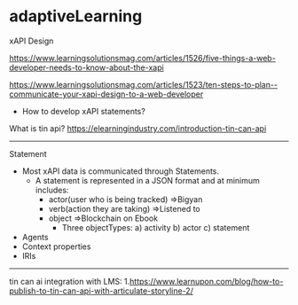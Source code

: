 # adaptiveLearning

xAPI Design

https://www.learningsolutionsmag.com/articles/1526/five-things-a-web-developer-needs-to-know-about-the-xapi

https://www.learningsolutionsmag.com/articles/1523/ten-steps-to-plan--communicate-your-xapi-design-to-a-web-developer
  - How to develop xAPI statements?

What is tin api?
https://elearningindustry.com/introduction-tin-can-api

******

Statement
  - Most xAPI data is communicated through Statements.
      - A statement is represented in a JSON format and at minimum includes:
          - actor(user who is being tracked) =>Bigyan
          - verb(action they are taking)     =>Listened to
          - object =>Blockchain on Ebook
               - Three objectTypes:
                  a) activity
                  b) actor
                  c) statement
  - Agents
  - Context properties
  - IRIs


  ***
  tin can ai integration with LMS:
  1.https://www.learnupon.com/blog/how-to-publish-to-tin-can-api-with-articulate-storyline-2/

